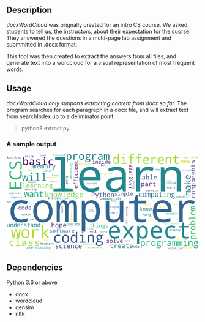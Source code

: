 ## Description
*docxWordCloud* was orignally created for an intro CS course. We asked students to tell us, the instructors, about their expectation for the cuorse. They answered the questions in a multi-page lab assignment and submmitted in .docx format.

This tool was then created to extract the answers from all files, and generate text into a wordcloud for a visual representation of most frequent words.

## Usage
*docxWordCloud only supports extracting content from docx so far.*
The program searches for each paragraph in a docx file, and will extract
text from searchIndex up to a deliminator point.

> python3 extract.py

### A sample output
![Sample_WordCloud](Sample/sample_wordcloud.png "Sample_WordCloud")


## Dependencies
Python 3.6 or above
- docx
- wordcloud
- gensim
- nltk




